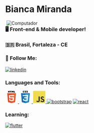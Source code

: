 <h1 align="left">Bianca Miranda</h1>
<img src="https://user-images.githubusercontent.com/78173189/122680101-13263b80-d1c4-11eb-8275-0f3ae52c0fa2.gif" min-width="500px" max-width="500px" width="500px" align="right" alt="Computador">
<h3 align="left">🖥️ Front-end & Mobile developer!</h3>

<h3>🇧🇷 Brasil, Fortaleza - CE </h3>

<h3 align="left">🌺 Follow Me:</h3>
<p align="left"><a href="https://www.linkedin.com/in/bianca-miranda-265386210/" target="_blank"><img align="center" src="https://cdn.jsdelivr.net/npm/simple-icons@3.0.1/icons/linkedin.svg" alt="linkedin" height="30" width="40" /></a></p>

<h3 align="left">Languages and Tools:</h3>
<p align="left"> 
<a href="https://www.w3.org/html/" target="_blank"> <img src="https://raw.githubusercontent.com/devicons/devicon/master/icons/html5/html5-original-wordmark.svg" alt="html5" width="40" height="40"/> </a>
<a href="https://www.w3schools.com/css/" target="_blank"> <img src="https://raw.githubusercontent.com/devicons/devicon/master/icons/css3/css3-original-wordmark.svg" alt="css3" width="40" height="40"/> </a> 
<a href="https://developer.mozilla.org/en-US/docs/Web/JavaScript" target="_blank"> <img src="https://raw.githubusercontent.com/devicons/devicon/master/icons/javascript/javascript-original.svg" alt="javascript" width="40" height="40"/> </a>
<a href="https://getbootstrap.com/" target="_blank"> <img src="https://user-images.githubusercontent.com/78173189/125307677-a60b4f00-e306-11eb-9259-255386e70bd0.png" alt="bootstrap" width="40" height="40"/></a>
<a href="https://reactnative.dev/" target="_blank"> <img src="https://user-images.githubusercontent.com/78173189/128866289-5327a7d0-5be0-4f78-bd90-65201b7d3779.png" alt="react" width="40" height="40"/></a>

<h3 align="left">Learning:</h3>
<a href="https://flutter.dev/" target="_blank"> <img src="https://user-images.githubusercontent.com/78173189/128866628-9acaa9d2-db3e-4431-a754-77dc546040b2.png" alt="flutter" width="30" height="30"/> </a>
